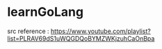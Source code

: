 # learnGoLang

src reference : https://www.youtube.com/playlist?list=PLRAV69dS1uWQGDQoBYMZWKjzuhCaOnBpa
